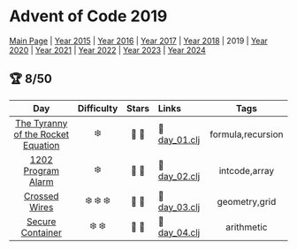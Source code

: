 # Advent of Code 2019

[Main Page](https://adventofcode.com/2019) | [Year 2015](/src/aoclj/year_2015/) | [Year 2016](/src/aoclj/year_2016/) | [Year 2017](/src/aoclj/year_2017/) | [Year 2018](/src/aoclj/year_2018/) | 2019 | [Year 2020](/src/aoclj/year_2020/) | [Year 2021](/src/aoclj/year_2021/) | [Year 2022](/src/aoclj/year_2022/) | [Year 2023](/src/aoclj/year_2023/) | [Year 2024](/src/aoclj/year_2024/)

## :trophy: 8/50

| Day | Difficulty | Stars | Links | Tags |
|:---: | :---: | :---: | :--- | :----: |
[The Tyranny of the Rocket Equation](http://www.adventofcode.com/2019/day/1)|:snowflake:|:star2: :star2:|:small_orange_diamond: [day_01.clj](/src/aoclj/year_2019/day_01.clj)|formula,recursion
[1202 Program Alarm](http://www.adventofcode.com/2019/day/2)|:snowflake:|:star2: :star2:|:small_orange_diamond: [day_02.clj](/src/aoclj/year_2019/day_02.clj)|intcode,array
[Crossed Wires](http://www.adventofcode.com/2019/day/3)|:snowflake: :snowflake: :snowflake:|:star2: :star2:|:small_orange_diamond: [day_03.clj](/src/aoclj/year_2019/day_03.clj)|geometry,grid
[Secure Container](http://www.adventofcode.com/2019/day/4)|:snowflake: :snowflake:|:star2: :star2:|:small_orange_diamond: [day_04.clj](/src/aoclj/year_2019/day_04.clj)|arithmetic

